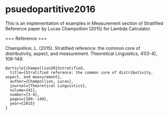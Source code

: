 # psuedopartitive2016
This is an implementation of examples in Measurement section of Stratified Reference paper by Lucas Champollion (2015) for Lambda Calculator.

=== Reference ===

Champollion, L. (2015). Stratified reference: the common core of distributivity, aspect, and measurement. Theoretical Linguistics, 41(3-4), 109-149.

    @article{champollion2015stratified,
      title={Stratified reference: the common core of distributivity, aspect, and measurement},
      author={Champollion, Lucas},
      journal={Theoretical Linguistics},
      volume={41},
      number={3-4},
      pages={109--149},
      year={2015}
    }
